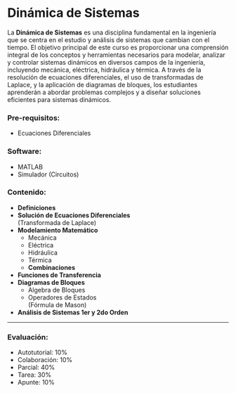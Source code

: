 # Dinámica de Sistemas

La **Dinámica de Sistemas** es una disciplina fundamental en la ingeniería que se centra en el estudio y análisis de sistemas que cambian con el tiempo. El objetivo principal de este curso es proporcionar una comprensión integral de los conceptos y herramientas necesarios para modelar, analizar y controlar sistemas dinámicos en diversos campos de la ingeniería, incluyendo mecánica, eléctrica, hidráulica y térmica. A través de la resolución de ecuaciones diferenciales, el uso de transformadas de Laplace, y la aplicación de diagramas de bloques, los estudiantes aprenderán a abordar problemas complejos y a diseñar soluciones eficientes para sistemas dinámicos.

### Pre-requisitos:
- Ecuaciones Diferenciales

### Software:
- MATLAB
- Simulador (Circuitos)

### Contenido:
- **Definiciones**
- **Solución de Ecuaciones Diferenciales**  
  (Transformada de Laplace)
- **Modelamiento Matemático**  
  - Mecánica  
  - Eléctrica  
  - Hidráulica  
  - Térmica  
  - **Combinaciones**
- **Funciones de Transferencia**
- **Diagramas de Bloques**
  - Algebra de Bloques
  - Operadores de Estados  
    (Fórmula de Mason)
- **Análisis de Sistemas 1er y 2do Orden**

---

### Evaluación:
- Autotutorial: 10%
- Colaboración: 10%
- Parcial: 40%
- Tarea: 30%
- Apunte: 10%
